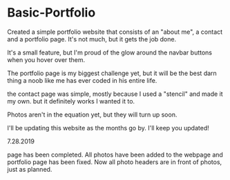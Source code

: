 # Basic-Portfolio
Created a simple portfolio website that consists of an "about me", a contact and a portfolio page. It's not much, but it gets the job done.

It's a small feature, but I'm proud of the glow around the navbar buttons when you hover over them. 

The portfolio page is my biggest challenge yet, but it will be the best darn thing a noob like me has ever coded in his entire life.

the contact page was simple, mostly because I used a "stencil" and made it my own. but it definitely works I wanted it to.

Photos aren't in the equation yet, but they will turn up soon.

I'll be updating this website as the months go by. I'll keep you updated!

<UPDATE> 7.28.2019

page has been completed. All photos have been added to the webpage and portfolio page has been fixed. Now all photo headers are in front of photos, just as planned. 
